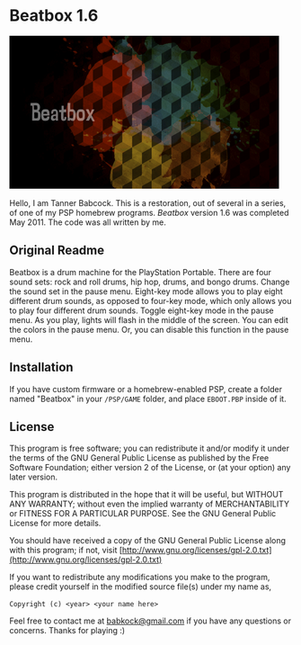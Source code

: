 # Beatbox 1.6

![test](https://raw.githubusercontent.com/Babkock/Beatbox/master/files/PIC1.png)

Hello, I am Tanner Babcock. This is a restoration, out of several in a series, of one of my PSP homebrew programs. *Beatbox* version 1.6 was completed May 2011. The code was all written by me.

## Original Readme

Beatbox is a drum machine for the PlayStation Portable. There are four sound sets: rock and roll drums, hip hop, drums, and bongo drums. Change the sound set in the pause menu.
Eight-key mode allows you to play eight different drum sounds, as opposed to four-key mode, which only allows you to play four different drum sounds. Toggle eight-key mode in the pause menu. As you play, lights will flash in the middle of the screen. You can edit the colors in the pause menu.
Or, you can disable this function in the pause menu.

## Installation

If you have custom firmware or a homebrew-enabled PSP, create a folder named "Beatbox" in your `/PSP/GAME` folder, and place `EBOOT.PBP` inside of it.

## License

This program is free software; you can redistribute it and/or modify it under the terms of the GNU General Public License as published by the Free Software Foundation; either version 2 of the License, or (at your option) any later version.

This program is distributed in the hope that it will be useful, but WITHOUT ANY WARRANTY; without even the implied warranty of MERCHANTABILITY or FITNESS FOR A PARTICULAR PURPOSE. See the GNU General Public License for more details.

You should have received a copy of the GNU General Public License along with this program; if not, visit [http://www.gnu.org/licenses/gpl-2.0.txt](http://www.gnu.org/licenses/gpl-2.0.txt)

If you want to redistribute any modifications you make to the program, please credit yourself in the modified source file(s) under my name as,

```
Copyright (c) <year> <your name here>
```

Feel free to contact me at [babkock@gmail.com](mailto:babkock@gmail.com) if you have any questions or concerns. Thanks for playing :)
